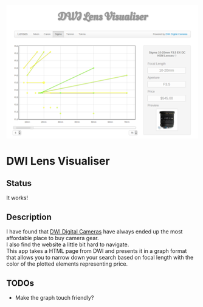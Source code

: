 ![](http://github.com/stevenocchipinti/dwi-visualiser/raw/master/dwi-visualiser.png)

DWI Lens Visualiser
===================

Status
------

It works!

Description
-----------

I have found that [DWI Digital Cameras](http://www.dwidigitalcameras.com.au/astore/Default.aspx) have always ended up the most affordable place to buy camera gear.  
I also find the website a little bit hard to navigate.  
This app takes a HTML page from DWI and presents it in a graph format that allows you to narrow down your search based on focal length with the color of the plotted elements representing price.


TODOs
-----

- Make the graph touch friendly?
